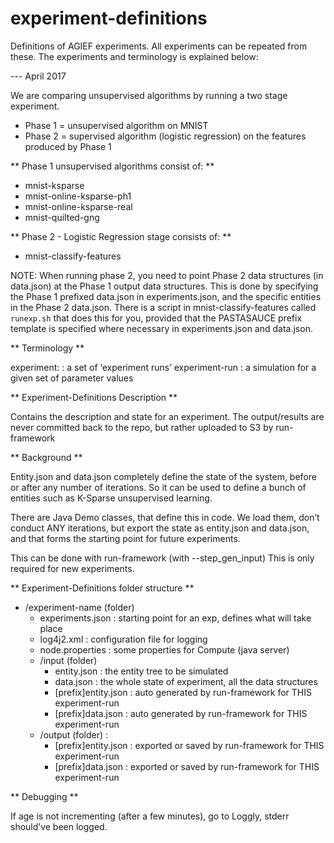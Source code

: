 # experiment-definitions

Definitions of AGIEF experiments. All experiments can be repeated from these.
The experiments and terminology is explained below:

--- April 2017

We are comparing unsupervised algorithms by running a two stage experiment.

* Phase 1 = unsupervised algorithm on MNIST 
* Phase 2 = supervised algorithm (logistic regression) on the features produced by Phase 1

** Phase 1 unsupervised algorithms consist of: **

* mnist-ksparse
* mnist-online-ksparse-ph1
* mnist-online-ksparse-real
* mnist-quilted-gng

** Phase 2 - Logistic Regression stage consists of: **

* mnist-classify-features


NOTE: When running phase 2, you need to point Phase 2 data structures (in data.json) at the Phase 1 output data structures.
This is done by specifying the Phase 1 prefixed data.json in experiments.json, and the specific entities in the Phase 2 data.json. There is a script in mnist-classify-features called ```runexp.sh``` that does this for you, provided that the PASTASAUCE prefix template is specified where necessary in experiments.json and data.json.


** Terminology **

experiment: 		: a set of ‘experiment runs’
experiment-run	: a simulation for a given set of parameter values

** Experiment-Definitions Description **

Contains the description and state for an experiment.
The output/results are never committed back to the repo, but rather uploaded to S3 by run-framework

** Background **

Entity.json and data.json completely define the state of the system, before or after any number of iterations. 
So it can be used to define a bunch of entities such as K-Sparse unsupervised learning.

There are Java Demo classes, that define this in code. We load them, don’t conduct ANY iterations, but export the state as entity.json and data.json, and that forms the starting point for future experiments.

This can be done with run-framework (with --step_gen_input)
This is only required for new experiments.

** Experiment-Definitions folder structure **

* /experiment-name (folder)
	* experiments.json	: starting point for an exp, defines what will take place
	* log4j2.xml		: configuration file for logging
	* node.properties	: some properties for Compute (java server)
	* /input (folder)	
		* entity.json	: the entity tree to be simulated
		* data.json 		: the whole state of experiment, all the data structures
		* [prefix]entity.json	: auto generated by run-framework for THIS experiment-run 
		* [prefix]data.json 	: auto generated by run-framework for THIS experiment-run
	* /output (folder)		:
		* [prefix]entity.json	: exported or saved by run-framework for THIS experiment-run 
   		* [prefix]data.json 	: exported or saved by run-framework for THIS experiment-run

** Debugging **

If age is not incrementing (after a few minutes), go to Loggly, stderr should’ve been logged.
